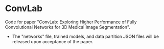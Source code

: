 # ConvLab
Code for paper "ConvLab: Exploring Higher Performance of Fully Convolutional Networks for 3D Medical Image Segmentation".
* The "networks" file, trained models, and data partition JSON files will be released upon acceptance of the paper.
